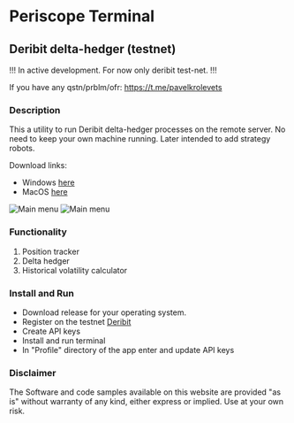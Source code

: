 # Periscope Terminal 
## Deribit delta-hedger (testnet)

!!! In active development. For now only deribit test-net. !!!

If you have any qstn/prblm/ofr: https://t.me/pavelkrolevets

### Description

This a utility to run Deribit delta-hedger processes on the remote server. 
No need to keep your own machine running. Later intended to add strategy robots.


Download links:
- Windows [here](https://github.com/pavelkrolevets/Periscope/releases/download/v.0.0.5/Periscope.Setup.0.0.5.exe)
- MacOS [here](https://github.com/pavelkrolevets/Periscope/releases/download/v.0.0.5/Periscope-0.0.5.dmg)



![Main menu](https://github.com/pavelkrolevets/optio/blob/master/pics/mainscreen.png)
![Main menu](https://github.com/pavelkrolevets/optio/blob/master/pics/mainfeatures.png)

### Functionality
1. Position tracker
3. Delta hedger
4. Historical volatility calculator

### Install and Run
- Download release for your operating system.
- Register on the testnet [Deribit](https://test.deribit.com/)
- Create API keys
- Install and run terminal
- In "Profile" directory of the app enter and update API keys

### Disclaimer

The Software and code samples available on this website are provided "as is" without warranty of any kind, either express or implied. Use at your own risk.


